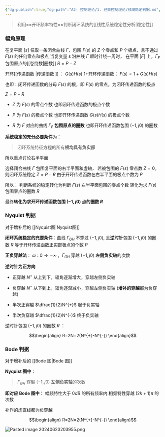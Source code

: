 ```yaml
---
{"dg-publish":true,"dg-path":"A2- 控制理论/1. 经典控制理论/频域稳定判据.md","permalink":"/A2- 控制理论/1. 经典控制理论/频域稳定判据/","dgPassFrontmatter":true,"noteIcon":"","created":"2024-05-21T15:20:28.797+08:00","updated":"2025-06-30T23:34:13.824+08:00"}
---
```


>利用==开环频率特性==判断闭环系统的[[线性系统稳定性分析\|稳定性]]

### 幅角原理
在复平面 $[s]$ 任取一条闭合曲线 $\Gamma$，包围 $F (s)$ 的 $Z$ 个零点和 $P$ 个极点，且不通过 $F (s)$ 的任何零点和极点
当复变量 s 沿曲线 $\Gamma$ 顺时针绕一周时，
在平面 $[F]$ 上，$\Gamma_{F}$  包围原点的[[卷绕数\|圈数]]    $R=P-Z$

开环[[传递函数 \|传递函数 ]]   ：  $G(s)H(s)$
1+开环传递函数： $F(s)=1+G(s)H(s)$ 

也即：闭环传递函数的分母
$F(s)$ 的根，即 $F(s)$ 的零点，为闭环传递函数的极点

$Z=P-R$
- $Z$ 为 $F(s)$ 的零点个数
	也即闭环传递函数的极点个数
	
- $P$ 为 $F(s)$ 的极点个数
	也即开环传递函数 $G(s)H(s)$ 的极点个数
	
- $R$ 为 $F$ 对应的曲线 $\Gamma_{F}$ **包围原点的圈数**
	也即开环传递函数包围 $(-1,j 0)$ 的圈数


**系统稳定的充分必要条件**为：
>闭环系统特征方程的所有**根均具有负实部**

所以重点讨论右半平面

选择闭合曲线 $\Gamma$ 包围复平面的右半平面和虚轴，
若被包围的 $F(s)$ 零点数 $Z=0$，则闭环系统稳定
$Z=P-R$
由于开环传递函数在右半平面的极点个数为 $P$

所以：
判断系统的稳定转化为判断 $F(s)$ 右半平面包围的零点个数
转化为求 $F(s)$ 包围零点的圈数 $R$

最终**转化为求开环传递函数包围 $(-1,j0)$ 点的圈数 $R$**

### Nyquist 判据
对于增补后的 [[Nyquist图\|Nyquist图]]

**闭环系统稳定的充要条件**：曲线 $\Gamma_{GH}$ 不穿过 $(-1,j 0)$, 且**逆时针**包围 $(-1,j 0)$ 的圈数 $R$ 等于开环传递函数正实部极点的个数 $P$

**正负穿越法**：
$\omega: 0\to +\infty$ ，$\Gamma_{GH}$ 穿越 $(-1,j 0)$ **左侧负实轴**的次数

**逆时针为正方向**

- 正穿越 $N^{+}$
	从上到下，辐角逐渐增大，穿越左侧负实轴
	
- 负穿越   $N^{-}$
	从下到上，辐角逐渐减小，穿越左侧负实轴
	(**增补的穿越**都为负穿越)
	
- 半次正穿越   $\dfrac{1}{2}N^{+}$
	起于负实轴
	
- 半次负穿越 $\dfrac{1}{2}N^{-}$
	终于负实轴

逆时针包围 $(-1,j 0)$ 的圈数 $R$ ：

$$\begin{align}
R=2N=2(N^{+}-N^{-})
\end{align}$$

### Bode 判据
对于增补后的 [[Bode 图\|Bode 图]]

**Nyquist 图中**：
>$\Gamma_{GH}$ 穿越 $(-1,j 0)$ **左侧负实轴**的次数

**即对应 Bode 图中**：
幅频特性大于 $0dB$ 的所有频率内
相频特性穿越 $(2k+1)\pi$ 的次数

补作的虚直线都为负穿越


$$\begin{align}
R=2N=2(N^{+}-N^{-})
\end{align}$$


![Pasted image 20240623203955.png](/img/user/Functional%20files/Photo%20Resources/Pasted%20image%2020240623203955.png)



